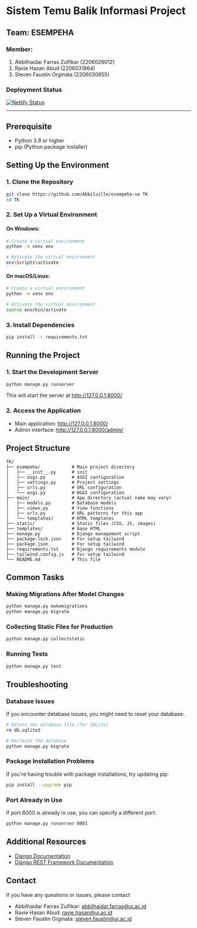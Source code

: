# Sistem Temu Balik Informasi Project

## Team: ESEMPEHA
### Member:
1. Abbilhaidar Farras Zulfikar (2206026012)
2. Ravie Hasan Abud (2206031864)
3. Steven Faustin Orginata (2206030855)

### Deployment Status
[![Netlify Status](https://api.netlify.com/api/v1/badges/3f6a6daf-48b8-43fa-8274-da3a9f2e8303/deploy-status)](https://app.netlify.com/projects/esempeha-search/deploys)

---

## Prerequisite

- Python 3.9 or higher
- pip (Python package installer)

## Setting Up the Environment

### 1. Clone the Repository

```bash
git clone https://github.com/Abbilville/esempeha-se TK
cd TK
```

### 2. Set Up a Virtual Environment

#### On Windows:
```bash
# Create a virtual environment
python -m venv env

# Activate the virtual environment
env\Scripts\activate
```

#### On macOS/Linux:
```bash
# Create a virtual environment
python -m venv env

# Activate the virtual environment
source env/bin/activate
```

### 3. Install Dependencies

```bash
pip install -r requirements.txt
```

## Running the Project

### 1. Start the Development Server

```bash
python manage.py runserver
```

This will start the server at http://127.0.0.1:8000/

### 2. Access the Application

- Main application: http://127.0.0.1:8000/
- Admin interface: http://127.0.0.1:8000/admin/

## Project Structure

```
TK/
├── esempeha/            # Main project directory
│   ├── __init__.py      # init
│   ├── asgi.py          # ASGI configuration
│   ├── settings.py      # Project settings
│   ├── urls.py          # URL configuration
│   └── wsgi.py          # WSGI configuration
├── main/                # App directory (actual name may vary)
│   ├── models.py        # Database models
│   ├── views.py         # View functions
│   ├── urls.py          # URL patterns for this app
│   └── templates/       # HTML templates
├── static/              # Static files (CSS, JS, images)
├── templates/           # base HTML
├── manage.py            # Django management script
├── package-lock.json    # For setup tailwind
├── package.json         # For setup tailwind
├── requirements.txt     # Django requirements module
├── tailwind.config.js   # For setup tailwind
└── README.md            # This file
```

## Common Tasks

### Making Migrations After Model Changes

```bash
python manage.py makemigrations
python manage.py migrate
```

### Collecting Static Files for Production

```bash
python manage.py collectstatic
```

### Running Tests

```bash
python manage.py test
```

## Troubleshooting

### Database Issues

If you encounter database issues, you might need to reset your database:

```bash
# Delete the database file (for SQLite)
rm db.sqlite3

# Recreate the database
python manage.py migrate
```

### Package Installation Problems

If you're having trouble with package installations, try updating pip:

```bash
pip install --upgrade pip
```

### Port Already in Use

If port 8000 is already in use, you can specify a different port:

```bash
python manage.py runserver 8001
```

## Additional Resources

- [Django Documentation](https://docs.djangoproject.com/)
- [Django REST Framework Documentation](https://www.django-rest-framework.org/)

## Contact

If you have any questions or issues, please contact
- Abbilhaidar Farras Zulfikar: abbilhaidar.farras@ui.ac.id
- Ravie Hasan Abud: ravie.hasan@ui.ac.id
- Steven Faustin Orginata: steven.faustin@ui.ac.id
